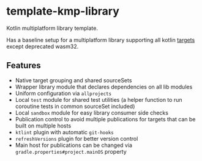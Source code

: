 # template-kmp-library
Kotlin multiplatform library template.

Has a baseline setup for a multiplatform library supporting all kotlin [targets](https://kotlinlang.org/docs/mpp-supported-platforms.html) except deprecated wasm32.

## Features
* Native target grouping and shared sourceSets
* Wrapper library module that declares dependencies on all lib modules
* Uniform configuration via `allprojects`
* Local `test` module for shared test utilities (a helper function to run coroutine tests in common sourceSet included)
* Local `sandbox` module for easy library consumer side checks
* Publication control to avoid multiple publications for targets that can be built on multiple hosts
* `ktlint` plugin with automatic `git-hooks`
* `refreshVersions` plugin for better version control
* Main host for publications can be changed via `gradle.properties#project.mainOS` property
